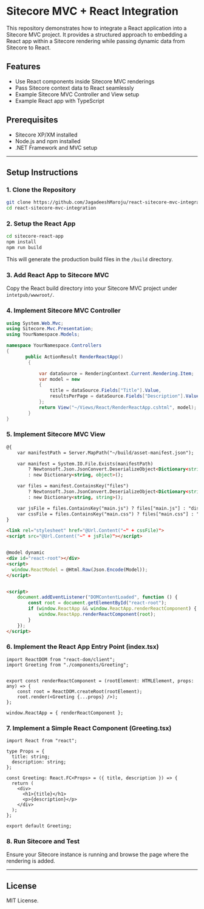 # Sitecore MVC + React Integration

This repository demonstrates how to integrate a React application into a Sitecore MVC project. It provides a structured approach to embedding a React app within a Sitecore rendering while passing dynamic data from Sitecore to React.

## Features
- Use React components inside Sitecore MVC renderings
- Pass Sitecore context data to React seamlessly
- Example Sitecore MVC Controller and View setup
- Example React app with TypeScript

## Prerequisites
- Sitecore XP/XM installed
- Node.js and npm installed
- .NET Framework and MVC setup

---

## Setup Instructions

### 1. Clone the Repository
```sh
git clone https://github.com/JagadeeshMaroju/react-sitecore-mvc-integration.git
cd react-sitecore-mvc-integration
```

### 2. Setup the React App
```sh
cd sitecore-react-app
npm install
npm run build
```
This will generate the production build files in the `/build` directory.

### 3. Add React App to Sitecore MVC
Copy the React build directory into your Sitecore MVC project under `intetpub/wwwroot/`.

### 4. Implement Sitecore MVC Controller
```csharp
using System.Web.Mvc;
using Sitecore.Mvc.Presentation;
using YourNamespace.Models;

namespace YourNamespace.Controllers
{
       public ActionResult RenderReactApp()
        {

            var dataSource = RenderingContext.Current.Rendering.Item;
            var model = new
            {
                title = dataSource.Fields["Title"].Value,
                resultsPerPage = dataSource.Fields["Description"].Value,
            };
            return View("~/Views/React/RenderReactApp.cshtml", model);
        }
}
```

### 5. Implement Sitecore MVC View
```html
@{
    var manifestPath = Server.MapPath("~/build/asset-manifest.json");

    var manifest = System.IO.File.Exists(manifestPath)
        ? Newtonsoft.Json.JsonConvert.DeserializeObject<Dictionary<string, object>>(System.IO.File.ReadAllText(manifestPath))
        : new Dictionary<string, object>();

    var files = manifest.ContainsKey("files")
        ? Newtonsoft.Json.JsonConvert.DeserializeObject<Dictionary<string, string>>(manifest["files"].ToString())
        : new Dictionary<string, string>();

    var jsFile = files.ContainsKey("main.js") ? files["main.js"] : "dist/main.js";
    var cssFile = files.ContainsKey("main.css") ? files["main.css"] : "dist/main.css";
}

<link rel="stylesheet" href="@Url.Content("~" + cssFile)">
<script src="@Url.Content("~" + jsFile)"></script>


@model dynamic
<div id="react-root"></div>
<script>
  window.ReactModel = @Html.Raw(Json.Encode(Model));
</script>


<script>
    document.addEventListener("DOMContentLoaded", function () {
        const root = document.getElementById("react-root");
        if (window.ReactApp && window.ReactApp.renderReactComponent) {
            window.ReactApp.renderReactComponent(root);
        }
    });
</script>
```

### 6. Implement the React App Entry Point (index.tsx)
```tsx
import ReactDOM from "react-dom/client";
import Greeting from "./components/Greeting";


export const renderReactComponent = (rootElement: HTMLElement, props: any) => {
    const root = ReactDOM.createRoot(rootElement);
    root.render(<Greeting {...props} />);
};

window.ReactApp = { renderReactComponent };
```

### 7. Implement a Simple React Component (Greeting.tsx)
```tsx
import React from "react";

type Props = {
  title: string;
  description: string;
};

const Greeting: React.FC<Props> = ({ title, description }) => {
  return (
    <div>
      <h1>{title}</h1>
      <p>{description}</p>
    </div>
  );
};

export default Greeting;
```

### 8. Run Sitecore and Test
Ensure your Sitecore instance is running and browse the page where the rendering is added.

---


## License
MIT License.

